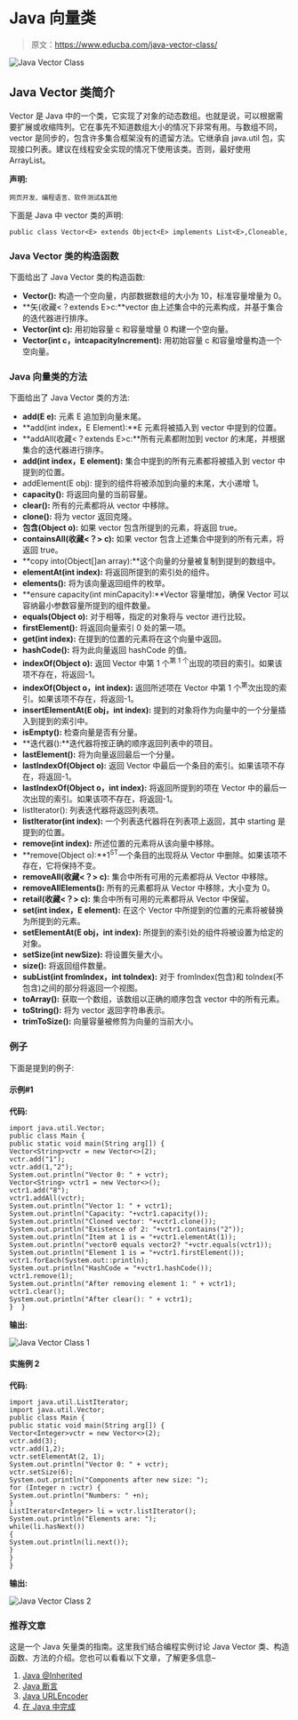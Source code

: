 # Java 向量类

> 原文：<https://www.educba.com/java-vector-class/>

![Java Vector Class](img/ad5491a3414fd10d18a595b49bc4cd62.png)



## Java Vector 类简介

Vector 是 Java 中的一个类，它实现了对象的动态数组。也就是说，可以根据需要扩展或收缩阵列。它在事先不知道数组大小的情况下非常有用。与数组不同，vector 是同步的，包含许多集合框架没有的遗留方法。它继承自 java.util 包，实现接口列表。建议在线程安全实现的情况下使用该类。否则，最好使用 ArrayList。

**声明:**

<small>网页开发、编程语言、软件测试&其他</small>

下面是 Java 中 vector 类的声明:

```
public class Vector<E> extends Object<E> implements List<E>,Cloneable, Serializable
```

### Java Vector 类的构造函数

下面给出了 Java Vector 类的构造函数:

*   **Vector():** 构造一个空向量，内部数据数组的大小为 10，标准容量增量为 0。
*   **矢(收藏<？extends E>c:**vector 由上述集合中的元素构成，并基于集合的迭代器进行排序。
*   **Vector(int c):** 用初始容量 c 和容量增量 0 构建一个空向量。
*   **Vector(int c，intcapacityIncrement):** 用初始容量 c 和容量增量构造一个空向量。

### Java 向量类的方法

下面给出了 Java Vector 类的方法:

*   **add(E e):** 元素 E 追加到向量末尾。
*   **add(int index，E Element):**E 元素将被插入到 vector 中提到的位置。
*   **addAll(收藏<？extends E>c:**所有元素都附加到 vector 的末尾，并根据集合的迭代器进行排序。
*   **add(int index，E element):** 集合中提到的所有元素都将被插入到 vector 中提到的位置。
*   addElement(E obj): 提到的组件将被添加到向量的末尾，大小递增 1。
*   **capacity():** 将返回向量的当前容量。
*   **clear():** 所有的元素都将从 vector 中移除。
*   **clone():** 将为 vector 返回克隆。
*   **包含(Object o):** 如果 vector 包含所提到的元素，将返回 true。
*   **containsAll(收藏<？> c):** 如果 vector 包含上述集合中提到的所有元素，将返回 true。
*   **copy into(Object[]an array):**这个向量的分量被复制到提到的数组中。
*   **elementAt(int index):** 将返回所提到的索引处的组件。
*   **elements():** 将为该向量返回组件的枚举。
*   **ensure capacity(int minCapacity):**Vector 容量增加，确保 Vector 可以容纳最小参数容量所提到的组件数量。
*   **equals(Object o):** 对于相等，指定的对象将与 vector 进行比较。
*   **firstElement():** 将返回向量索引 0 处的第一项。
*   **get(int index):** 在提到的位置的元素将在这个向量中返回。
*   **hashCode():** 将为此向量返回 hashCode 的值。
*   **indexOf(Object o):** 返回 Vector 中第 1 个<sup>第 1 个</sup>出现的项目的索引。如果该项不存在，将返回-1。
*   **indexOf(Object o，int index):** 返回所述项在 Vector 中第 1 个<sup>第</sup>次出现的索引。如果该项不存在，将返回-1。
*   **insertElementAt(E obj，int index):** 提到的对象将作为向量中的一个分量插入到提到的索引中。
*   **isEmpty():** 检查向量是否有分量。
*   **迭代器():**迭代器将按正确的顺序返回列表中的项目。
*   **lastElement():** 将为向量返回最后一个分量。
*   **lastIndexOf(Object o):** 返回 Vector 中最后一个条目的索引。如果该项不存在，将返回-1。
*   **lastIndexOf(Object o，int index):** 将返回所提到的项在 Vector 中的最后一次出现的索引。如果该项不存在，将返回-1。
*   listIterator(): 列表迭代器将返回列表项。
*   **listIterator(int index):** 一个列表迭代器将在列表项上返回，其中 starting 是提到的位置。
*   **remove(int index):** 所述位置的元素将从该向量中移除。
*   **remove(Object o):**1<sup>ST</sup>一个条目的出现将从 Vector 中删除。如果该项不存在，它将保持不变。
*   **removeAll(收藏<？> c):** 集合中所有可用的元素都将从 Vector 中移除。
*   **removeAllElements():** 所有的元素都将从 Vector 中移除，大小变为 0。
*   **retail(收藏<？> c):** 集合中所有可用的元素都将从 Vector 中保留。
*   **set(int index，E element):** 在这个 Vector 中所提到的位置的元素将被替换为所提到的元素。
*   **setElementAt(E obj，int index):** 所提到的索引处的组件将被设置为给定的对象。
*   **setSize(int newSize):** 将设置矢量大小。
*   **size():** 将返回组件数量。
*   **subList(int fromIndex，int toIndex):** 对于 fromIndex(包含)和 toIndex(不包含)之间的部分将返回一个视图。
*   **toArray():** 获取一个数组，该数组以正确的顺序包含 vector 中的所有元素。
*   **toString():** 将为 vector 返回字符串表示。
*   **trimToSize():** 向量容量被修剪为向量的当前大小。

### 例子

下面是提到的例子:

#### 示例#1

**代码:**

```
import java.util.Vector;
public class Main {
public static void main(String arg[]) {
Vector<String>vctr = new Vector<>(2);
vctr.add("1");
vctr.add(1,"2");
System.out.println("Vector 0: " + vctr);
Vector<String> vctr1 = new Vector<>();
vctr1.add("8");
vctr1.addAll(vctr);
System.out.println("Vector 1: " + vctr1);
System.out.println("Capacity: "+vctr1.capacity());
System.out.println("Cloned vector: "+vctr1.clone());
System.out.println("Existence of 2: "+vctr1.contains("2"));
System.out.println("Item at 1 is = "+vctr1.elementAt(1));
System.out.println("vector0 equals vector2? "+vctr.equals(vctr1));
System.out.println("Element 1 is = "+vctr1.firstElement());
vctr1.forEach(System.out::println);
System.out.println("HashCode = "+vctr1.hashCode());
vctr1.remove(1);
System.out.println("After removing element 1: " + vctr1);
vctr1.clear();
System.out.println("After clear(): " + vctr1);
}  }
```

**输出:**

![Java Vector Class 1](img/bb3ce6e4ac6a09dd0f18be5ecc003212.png)



#### 实施例 2

**代码:**

```
import java.util.ListIterator;
import java.util.Vector;
public class Main {
public static void main(String arg[]) {
Vector<Integer>vctr = new Vector<>(2);
vctr.add(3);
vctr.add(1,2);
vctr.setElementAt(2, 1);
System.out.println("Vector 0: " + vctr);
vctr.setSize(6);
System.out.println("Components after new size: ");
for (Integer n :vctr) {
System.out.println("Numbers: " +n);
}
ListIterator<Integer> li = vctr.listIterator();
System.out.println("Elements are: ");
while(li.hasNext())
{
System.out.println(li.next());
}
}
}
```

**输出:**

![Java Vector Class 2](img/9d8e8df71aa4b84448c3e3a1787db73d.png)



### 推荐文章

这是一个 Java 矢量类的指南。这里我们结合编程实例讨论 Java Vector 类、构造函数、方法的介绍。您也可以看看以下文章，了解更多信息–

1.  [Java @Inherited](https://www.educba.com/java-inherited/)
2.  [Java 断言](https://www.educba.com/java-assertion/)
3.  [Java URLEncoder](https://www.educba.com/java-urlencoder/)
4.  [在 Java 中完成](https://www.educba.com/finalize-in-java/)






